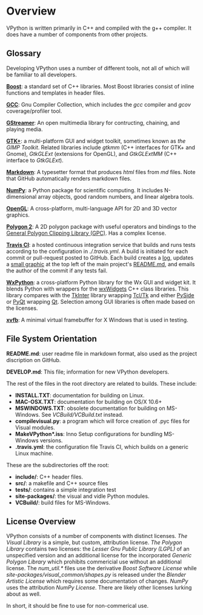 Overview
=====

VPython is written primarily in C++ and compiled with the g++
compiler.  It does have a number of components from other projects.


Glossary
----

Developing VPython uses a number of different tools, not all of which will be familiar to all developers.

[**Boost**](http://www.boost.org): a standard set of C++ libraries.  Most
Boost libraries consist of inline functions and templates in header files.

[**GCC**](http://gcc.gnu.org): Gnu Compiler Collection, which includes the
*gcc* compiler and *gcov* coverage/profiler tool.

[**GStreamer**](http://gstreamer.freedesktop.org): An open multimedia
library for contructing, chaining, and playing media.

[**GTK+**](http://www.gtk.org):  a multi-platform GUI and widget toolkit, sometimes known as *the GIMP Toolkit*.  Related libraries include *gtkmm* (C++ interfaces for GTK+ and Gnome), *GtkGLExt* (extensions for OpenGL), and *GtkGLExtMM* (C++ interface to *GtkGLExt*).

[**Markdown**](https://daringfireball.net/projects/markdown/): A typesetter
format that produces *html* files from *md* files.  Note that GitHub
automatically renders markdown files.

[**NumPy**](http://www.numpy.org): a Python package for scientific
computing.  It includes N-dimensional array objects, good random numbers,
and linear algebra tools.

[**OpenGL**](http://www.opengl.org):  A cross-platform, multi-language API for 2D and 3D vector graphics.

[**Polygon 2**](http://www.j-raedler.de/projects/polygon/):  A 2D polygon package with useful operators and bindings to the [General Polygon Clipping Library (GPC)](http://www.cs.man.ac.uk/~toby/gpc/).  Has a complex license.

[**Travis CI**](https://travis-ci.org): a hosted continuous
  integration service that builds and runs tests according to the
  configuration in *./.travis.yml*.  A build is initiated for each
  commit or pull-request posted to GitHub.  Each build creates a
  [log](https://travis-ci.org/BruceSherwood/vpython-wx), updates a
  [small graphic](https://travis-ci.org/BruceSherwood/vpython-wx.png?branch=master)
  at the top left of the main project's
  [README.md](https://github.com/BruceSherwood/vpython-wx/blob/master/README.md),
  and emails the author of the commit if any tests fail.

[**WxPython**](http://www.wxpython.org): a cross-platform Python
library for the Wx GUI and widget kit.  It blends Python with wrappers
for the [wxWidgets](http://docs.wxwidgets.org/3.0/index.html) C++
class libraries.  This library compares with the
[TkInter](https://docs.python.org/2/library/tkinter.html) library
wrapping [Tcl/Tk](https://www.tcl.tk) and either
[PySide](https://pypi.python.org/pypi/PySide) or
[PyQt](http://www.riverbankcomputing.com/software/pyqt/intro) wrapping
[Qt](http://qt-project.org).  Selection among GUI libraries is often
made based on the licenses.

[**xvfb**](http://en.wikipedia.org/wiki/Xvfb): A minimal virtual
framebuffer for X Windows that is used in testing.

File System Orientation
----

**README.md**: user readme file in markdown format, also used as the
  project discription on GitHub.

**DEVELOP.md**:  This file; information for new VPython developers.

The rest of the files in the root directory are related to builds.
These include:

   * **INSTALL.TXT**:  documentation for building on Linux.
   * **MAC-OSX.TXT**:  documentation for building on OS/X 10.6+
   * **MSWINDOWS.TXT**: obsolete documentation for building on
     MS-Windows.  See *VCBuild/VCBuild.txt* instead.
   * **compilevisual.py**: a program which will force creation of .pyc
     files for Visual modules.
   * **MakeVPython\*.iss**: Inno Setup configurations for bundling
     MS-Windows versions.
   * **.travis.yml**: the configuration file Travis CI, which builds
     on a generic Linux machine.

These are the subdirectories off the root:

   * **include/**:  C++ header files.
   * **src/**: a makefile and C++ source files
   * **tests/**:  contains a simple integration test
   * **site-packages/**:  the visual and vidle Python modules.
   * **VCBuild/**:  build files for MS-Windows.


License Overview
---

VPython consists of a number of components with distinct licenses.
*The Visual Library* is a simple, but custom, attribution license.
*The Polygon Library* contains two licenses: the *Lesser Gnu Public
Library (LGPL)* of an unspecified version and an additional license for
the incorporated *Generic Polygon Library* which prohibits commericial
use without an additional license.  The *num_util.\** files use the
derivative *Boost Software License* while
*site-packages/visual_common/shapes.py* is released under the *Blender
Artistic License* which requires some documentation of changes.  *NumPy* uses the attribution *NumPy License*.   There are likely other licenses lurking about as well.

In short, it should be fine to use for non-commerical use.
